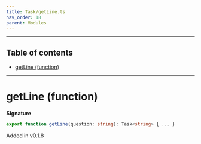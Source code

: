 ```yaml
---
title: Task/getLine.ts
nav_order: 18
parent: Modules
---
```


---

<h2 class="text-delta">Table of contents</h2>

- [getLine (function)](#getline-function)

---

# getLine (function)

**Signature**

```ts
export function getLine(question: string): Task<string> { ... }
```

Added in v0.1.8
